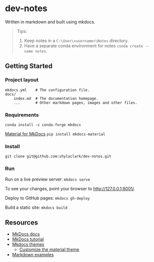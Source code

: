 # dev-notes

Written in markdown and built using mkdocs.

> Tips:
> 1. Keep notes in a `C:\User\<username>\Notes` directory.
> 1. Have a separate conda environment for notes `conda create --name notes`.

## Getting Started

### Project layout

    mkdocs.yml    # The configuration file.
    docs/
        index.md  # The documentation homepage.
        ...       # Other markdown pages, images and other files.

### Requirements

`conda install -c conda-forge mkdocs`

[Material for MkDocs](https://github.com/squidfunk/mkdocs-material)
`pip install mkdocs-material`

### Install
`git clone git@github.com:shylaclark/dev-notes.git`

### Run
Run on a live preview server: `mkdocs serve`

To see your changes, point your browser to http://127.0.0.1:8001/.

Deploy to GitHub pages: `mkdocs gh-deploy`

Build a static site: `mkdocs build`

## Resources
* [MkDocs docs](https://www.mkdocs.org/)
* [MkDocs tutorial](https://romandc.com/techtalk-mkdocs/)
* [Mkdocs themes](https://github.com/mkdocs/mkdocs/wiki/MkDocs-Themes)
  * [Customize the material theme](https://squidfunk.github.io/mkdocs-material/customization/)
* [Markdown examples](http://www.unexpected-vortices.com/sw/rippledoc/quick-markdown-example.html)
